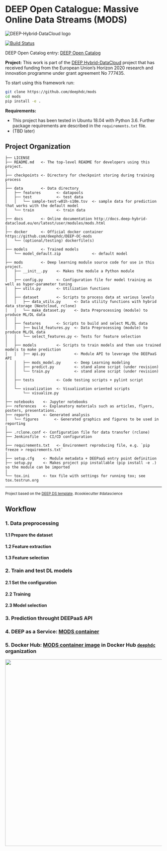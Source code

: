 DEEP Open Catalogue: Massive Online Data Streams (MODS)
==============================
![DEEP-Hybrid-DataCloud logo](https://deep-hybrid-datacloud.eu/wp-content/uploads/sites/2/2018/01/logo.png)

[![Build Status](https://jenkins.indigo-datacloud.eu/buildStatus/icon?job=Pipeline-as-code/DEEP-OC-org/mods/master)](https://jenkins.indigo-datacloud.eu/job/Pipeline-as-code/job/DEEP-OC-org/job/mods/job/master/)

DEEP Open Catalog entry: [DEEP Open Catalog](https://marketplace.deep-hybrid-datacloud.eu/modules/deep-oc-massive-online-data-streams.html)

**Project:** This work is part of the [DEEP Hybrid-DataCloud](https://deep-hybrid-datacloud.eu/) project that has received funding from the European Union’s Horizon 2020 research and innovation programme under grant agreement No 777435.

To start using this framework run:

```bash
git clone https://github.com/deephdc/mods
cd mods
pip install -e .
```

**Requirements:**
 
 - This project has been tested in Ubuntu 18.04 with Python 3.6. Further package requirements are described in the `requirements.txt` file.
- (TBD later)


Project Organization
------------

    ├── LICENSE     
    ├── README.md   <- The top-level README for developers using this project.
    │
    ├── checkpoints <- Directory for checkpoint storing during training process 
    │
    ├── data        <- Data directory
    │   ├── features       <- datapools
    │   ├── test           <- test data 
    │   │   └── sample-test-w01h-s10m.tsv  <- sample data for prediction that works with the default model
    │   └── train          <- train data
    │
    ├── docs        <- Online documentation http://docs.deep-hybrid-datacloud.eu/en/latest/user/modules/mods.html 
    │
    ├── docker      <- Official docker container https://github.com/deephdc/DEEP-OC-mods
    │   └── (optional/testing) dockerfile(s)
    │
    ├── models      <- Trained models
    │   └── model_default.zip              <- default model
    │
    ├── mods        <- Deep learning module source code for use in this project.
    │   ├── __init__.py    <- Makes the module a Python module
    │   │
    │   ├── config.py      <- Configuration file for model training as well as hyper-parameter tuning
    │   ├── utils.py       <- Utilization functions   
    │   │
    │   ├── dataset        <- Scripts to process data at various levels
    │   │   ├── data_utils.py      <- Data utility functions with hybrid data storage (Nextcloud, rclone)
    │   │   └── make_dataset.py    <- Data Preprocessing (module) to produce ML/DL data    
    │   │
    │   ├── features       <- Scripts to build and select ML/DL data
    │   │   ├── build_features.py  <- Data Preprocessing (module) to produce ML/DL data 
    │   │   └── select_features.py <- Tests for feature selection
    │   │
    │   ├── models         <- Scripts to train models and then use trained models to make prediction
    │   │   ├── api.py             <- Module API to leverage the DEEPaaS API
    │   │   ├── mods_model.py      <- Deep Learning modeling
    │   │   ├── predict.py         <- stand alone script (under revision)
    │   │   └── train.py           <- stand alone script (under revision)
    │   │
    │   ├── tests          <- Code testing scripts + pylint script
    │   │
    │   └── visualization  <- Visualization oriented scripts
    │       └── visualize.py
    │
    ├── notebooks    <- Jupyter notebooks
    ├── references   <- Explanatory materials such as articles, flyers, posters, presentations.
    ├── reports      <- Generated analysis
    │   └── figures       <- Generated graphics and figures to be used in reporting
    │
    ├── .rclone.conf <- Configuration file for data transfer (rclone)
    ├── Jenkinsfile  <- CI/CD configuration
    │
    ├── requirements.txt   <- Environment reproducing file, e.g. `pip freeze > requirements.txt`
    │
    ├── setup.cfg    <- Module metadata + DEEPaaS entry point definition
    ├── setup.py     <- Makes project pip installable (pip install -e .) so the module can be imported
    │
    └── tox.ini      <- tox file with settings for running tox; see tox.testrun.org

--------

<p><small>Project based on the <a target="_blank" href="https://github.com/indigo-dc/cookiecutter-data-science">DEEP DS template</a>. #cookiecutter #datascience</small></p>

## Workflow

### 1. Data preprocessing

#### 1.1 Prepare the dataset 

#### 1.2 Feature extraction

#### 1.3 Feature selection

### 2. Train and test DL models

#### 2.1 Set the configuration 

#### 2.2 Training

#### 2.3 Model selection

### 3. Prediction throught DEEPaaS API

### 4. DEEP as a Service: [MODS container](https://github.com/deephdc/DEEP-OC-mods)

### 5. Docker Hub: [MODS container image](https://hub.docker.com/r/deephdc/deep-oc-mods) in Docker Hub [`deephdc`](https://hub.docker.com/u/deephdc/) organization

<img src="https://deep-hybrid-datacloud.eu/wp-content/uploads/sites/2/2018/04/datastreams.jpeg" width="600">
